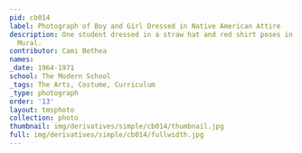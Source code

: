 ```yaml
---
pid: cb014
label: Photograph of Boy and Girl Dressed in Native American Attire
description: One student dressed in a straw hat and red shirt poses in front of Manhattan
  Mural.
contributor: Cami Bethea
names:
_date: 1964-1971
school: The Modern School
_tags: The Arts, Costume, Curriculum
_type: photograph
order: '13'
layout: tmsphoto
collection: photo
thumbnail: img/derivatives/simple/cb014/thumbnail.jpg
full: img/derivatives/simple/cb014/fullwidth.jpg
---
```

